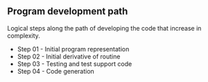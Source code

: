 
## Program development path

Logical steps along the path of developing the code that increase in complexity.

* Step 01 - Initial program representation
* Step 02 - Initial derivative of routine
* Step 03 - Testing and test support code
* Step 04 - Code generation
